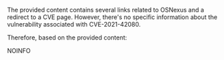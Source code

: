 The provided content contains several links related to OSNexus and a redirect to a CVE page. However, there's no specific information about the vulnerability associated with CVE-2021-42080.

Therefore, based on the provided content:

NOINFO